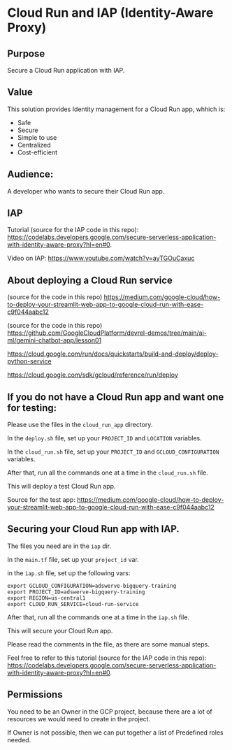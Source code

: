 # Cloud Run and IAP (Identity-Aware Proxy)

## Purpose
Secure a Cloud Run application with IAP.

## Value
This solution provides Identity management for a Cloud Run app, whhich is:
- Safe
- Secure
- Simple to use
- Centralized
- Cost-efficient

## Audience:
A developer who wants to secure their Cloud Run app. 

## IAP

Tutorial (source for the IAP code in this repo): 
https://codelabs.developers.google.com/secure-serverless-application-with-identity-aware-proxy?hl=en#0. 

Video on IAP: 
https://www.youtube.com/watch?v=ayTGOuCaxuc

## About deploying a Cloud Run service

(source for the code in this repo)
https://medium.com/google-cloud/how-to-deploy-your-streamlit-web-app-to-google-cloud-run-with-ease-c9f044aabc12

(source for the code in this repo)
https://github.com/GoogleCloudPlatform/devrel-demos/tree/main/ai-ml/gemini-chatbot-app/lesson01

https://cloud.google.com/run/docs/quickstarts/build-and-deploy/deploy-python-service

https://cloud.google.com/sdk/gcloud/reference/run/deploy



## If you do not have a Cloud Run app and want one for testing:

Please use the files in the `cloud_run_app` directory.

In the `deploy.sh` file, set up your `PROJECT_ID` and `LOCATION` variables.

In the `cloud_run.sh` file, set up your `PROJECT_ID` and `GCLOUD_CONFIGURATION` variables.

After that, run all the commands one at a time in the `cloud_run.sh` file.

This will deploy a test Cloud Run app. 

Source for the test app: 
https://medium.com/google-cloud/how-to-deploy-your-streamlit-web-app-to-google-cloud-run-with-ease-c9f044aabc12

## Securing your Cloud Run app with IAP.

The files you need are in the `iap` dir.

In the `main.tf` file, set up your `project_id` var.

in the `iap.sh` file, set up the following vars:

```
export GCLOUD_CONFIGURATION=adswerve-bigquery-training
export PROJECT_ID=adswerve-bigquery-training
export REGION=us-central1
export CLOUD_RUN_SERVICE=cloud-run-service
```
After that, run all the commands one at a time in the `iap.sh` file.

This will secure your Cloud Run app.

Please read the comments in the file, as there are some manual steps.

Feel free to refer to this tutorial (source for the IAP code in this repo): 
https://codelabs.developers.google.com/secure-serverless-application-with-identity-aware-proxy?hl=en#0. 

## Permissions 

You need to be an Owner in the GCP project, because there are a lot of resources we would need to create in the project.

If Owner is not possible, then we can put together a list of Predefined roles needed. 